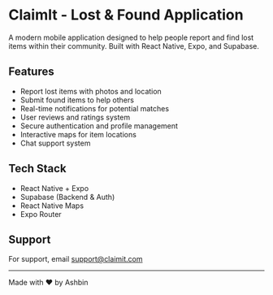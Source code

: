 # ClaimIt - Lost & Found Application

A modern mobile application designed to help people report and find lost items within their community. Built with React Native, Expo, and Supabase.

## Features

- Report lost items with photos and location
- Submit found items to help others
- Real-time notifications for potential matches
- User reviews and ratings system
- Secure authentication and profile management
- Interactive maps for item locations
- Chat support system

## Tech Stack

- React Native + Expo
- Supabase (Backend & Auth)
- React Native Maps
- Expo Router

## Support

For support, email support@claimit.com

---
Made with ❤️ by Ashbin
